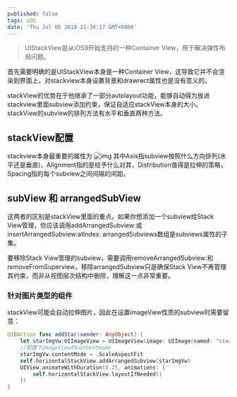```yaml
---
published: false
tags: iOS
date: 'Thu Jul 05 2018 21:34:17 GMT+0800'
---
```

> UIStackView是从iOS9开始支持的一种Container View，用于解决弹性布局问题。

首先需要明确的是UIStackView本身是一种Container View，这导致它并不会渲染到界面上，对stackview本身设置背景和drawrect属性也是没有意义的。

stackView的优势在于他继承了一部分autolayout功能，能够自动得为放进stackview里面subview添加约束，保证自适应stackView本身的大小。stackView的subview的排列方法有水平和垂直两种方法。

## stackView配置
stackview本身最重要的属性为
![img](http://cc.cocimg.com/api/uploads/20150623/1435027330575371.png)
其中Axis指subview按照什么方向排列(水平还是垂直)，Alignment指的是给予什么对其，Distribution值得是拉伸的策略，Spacing指的每个subview之间间隔的间距。

## subView 和 arrangedSubView
这两者的区别是stackView里面的重点。如果你想添加一个subview给Stack View管理，你应该调用addArrangedSubview:或insertArrangedSubview:atIndex: arrangedSubviews数组是subviews属性的子集。

要移除Stack View管理的subview，需要调用removeArrangedSubview:和removeFromSuperview。移除arrangedSubview只是确保Stack View不再管理其约束，而非从视图层次结构中删除，理解这一点非常重要。


### 针对图片类型的组件
stackView可能会自动拉伸图片，因此在设置imageView性质的subview时需要留意：
``` swift
@IBAction func addStar(sender: AnyObject) {
    let starImgVw:UIImageView = UIImageView(image: UIImage(named: "star"))
    //配置下ImageView的contentmode
    starImgVw.contentMode = .ScaleAspectFit
    self.horizontalStackView.addArrangedSubview(starImgVw)
    UIView.animateWithDuration(0.25, animations: {
        self.horizontalStackView.layoutIfNeeded()
    })
}
```
